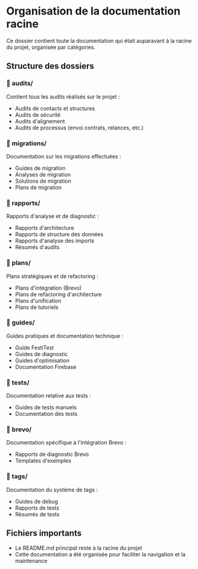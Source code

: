 # Organisation de la documentation racine

Ce dossier contient toute la documentation qui était auparavant à la racine du projet, organisée par catégories.

## Structure des dossiers

### 📁 audits/
Contient tous les audits réalisés sur le projet :
- Audits de contacts et structures
- Audits de sécurité
- Audits d'alignement
- Audits de processus (envoi contrats, relances, etc.)

### 📁 migrations/
Documentation sur les migrations effectuées :
- Guides de migration
- Analyses de migration
- Solutions de migration
- Plans de migration

### 📁 rapports/
Rapports d'analyse et de diagnostic :
- Rapports d'architecture
- Rapports de structure des données
- Rapports d'analyse des imports
- Résumés d'audits

### 📁 plans/
Plans stratégiques et de refactoring :
- Plans d'intégration (Brevo)
- Plans de refactoring d'architecture
- Plans d'unification
- Plans de tutoriels

### 📁 guides/
Guides pratiques et documentation technique :
- Guide FestiTest
- Guides de diagnostic
- Guides d'optimisation
- Documentation Firebase

### 📁 tests/
Documentation relative aux tests :
- Guides de tests manuels
- Documentation des tests

### 📁 brevo/
Documentation spécifique à l'intégration Brevo :
- Rapports de diagnostic Brevo
- Templates d'exemples

### 📁 tags/
Documentation du système de tags :
- Guides de debug
- Rapports de tests
- Résumés de tests

## Fichiers importants

- Le README.md principal reste à la racine du projet
- Cette documentation a été organisée pour faciliter la navigation et la maintenance